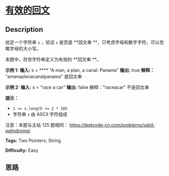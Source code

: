 # [有效的回文][title]

## Description

给定一个字符串 `s` ，验证 `s` 是否是  **回文串  **，只考虑字母和数字字符，可以忽略字母的大小写。

本题中，将空字符串定义为有效的  **回文串  **。



**示例 1:**
            **输入:** s = **** "A man, a plan, a canal: Panama"    **输出:** true    **解释：** "amanaplanacanalpanama" 是回文串

**示例 2:**
            **输入:** s = "race a car"    **输出:** false    解释："raceacar" 不是回文串



**提示：**

  * `1 <= s.length <= 2 * 105`
  * 字符串 `s` 由 ASCII 字符组成



注意：本题与主站 125 题相同： <https://leetcode-cn.com/problems/valid-palindrome/>


**Tags:** Two Pointers, String

**Difficulty:** Easy

## 思路

[title]: https://leetcode-cn.com/problems/XltzEq

